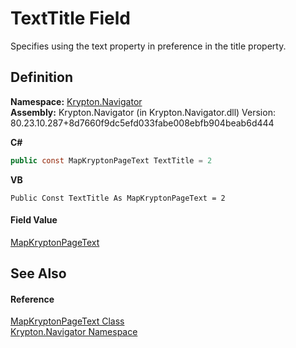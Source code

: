 # TextTitle Field


Specifies using the text property in preference in the title property.



## Definition
**Namespace:** <a href="a21ac074-d119-3dc6-bd1c-d3a12c0128bc.md">Krypton.Navigator</a>  
**Assembly:** Krypton.Navigator (in Krypton.Navigator.dll) Version: 80.23.10.287+8d7660f9dc5efd033fabe008ebfb904beab6d444

**C#**
``` C#
public const MapKryptonPageText TextTitle = 2
```
**VB**
``` VB
Public Const TextTitle As MapKryptonPageText = 2
```



#### Field Value
<a href="34450203-091a-815b-cefa-f5c3403e4d68.md">MapKryptonPageText</a>

## See Also


#### Reference
<a href="34450203-091a-815b-cefa-f5c3403e4d68.md">MapKryptonPageText Class</a>  
<a href="a21ac074-d119-3dc6-bd1c-d3a12c0128bc.md">Krypton.Navigator Namespace</a>  
